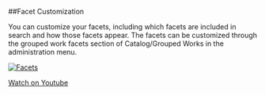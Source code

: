 ##Facet Customization

You can customize your facets, including which facets are included in search and how those facets appear. The facets can be customized through the grouped work facets section of Catalog/Grouped Works in the administration menu. 

[![Facets](/manual/images/Facets.jpg)](https://youtu.be/MA1Myln_-sA)

[Watch on Youtube](https://youtu.be/MA1Myln_-sA)
